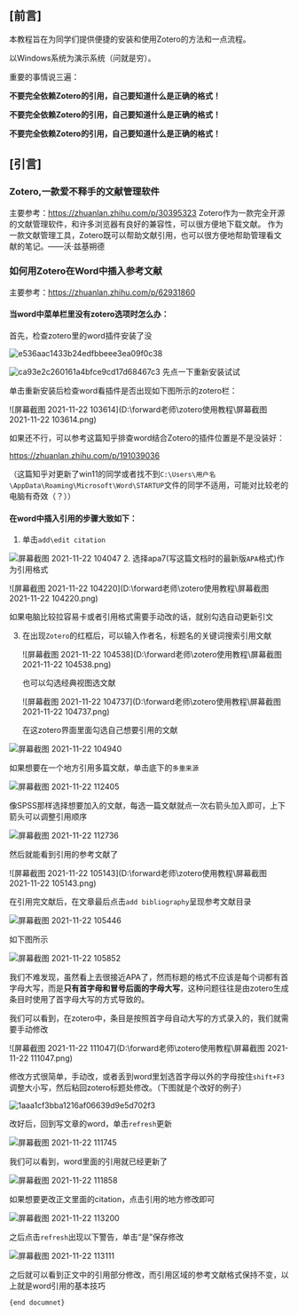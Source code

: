 ## [前言]

本教程旨在为同学们提供便捷的安装和使用Zotero的方法和一点流程。

以Windows系统为演示系统（问就是穷）。

重要的事情说三遍：

**不要完全依赖Zotero的引用，自己要知道什么是正确的格式！**

**不要完全依赖Zotero的引用，自己要知道什么是正确的格式！**

**不要完全依赖Zotero的引用，自己要知道什么是正确的格式！**

## [引言]

### Zotero,一款爱不释手的文献管理软件

主要参考：https://zhuanlan.zhihu.com/p/30395323
Zotero作为一款完全开源的文献管理软件，和许多浏览器有良好的兼容性，可以很方便地下载文献。
作为一款文献管理工具，Zotero既可以帮助文献引用，也可以很方便地帮助管理看文献的笔记。——沃·兹基朔德

### 如何用Zotero在Word中插入参考文献

主要参考：https://zhuanlan.zhihu.com/p/62931860

#### 当word中菜单栏里没有zotero选项时怎么办：

首先，检查zotero里的word插件安装了没

![e536aac1433b24edfbbeee3ea09f0c38](../assets/blog_res/word%E5%BC%95%E7%94%A8%E6%96%87%E7%8C%AE%E6%96%B9%E6%B3%95.assets/e536aac1433b24edfbbeee3ea09f0c38.png)

![ca93e2c260161a4bfce9cd17d68467c3](../assets/blog_res/word%E5%BC%95%E7%94%A8%E6%96%87%E7%8C%AE%E6%96%B9%E6%B3%95.assets/ca93e2c260161a4bfce9cd17d68467c3.png)
先点一下重新安装试试

单击重新安装后检查word看插件是否出现如下图所示的zotero栏：

![屏幕截图 2021-11-22 103614](D:\forward老师\zotero使用教程\屏幕截图 2021-11-22 103614.png)

如果还不行，可以参考这篇知乎排查word结合Zotero的插件位置是不是没装好：

https://zhuanlan.zhihu.com/p/191039036

（这篇知乎对更新了win11的同学或者找不到`C:\Users\用户名\AppData\Roaming\Microsoft\Word\STARTUP`文件的同学不适用，可能对比较老的电脑有奇效（？））

#### 在word中插入引用的步骤大致如下：

1. 单击`add\edit citation`

![屏幕截图 2021-11-22 104047](../assets/blog_res/word%E5%BC%95%E7%94%A8%E6%96%87%E7%8C%AE%E6%96%B9%E6%B3%95.assets/%E5%B1%8F%E5%B9%95%E6%88%AA%E5%9B%BE%202021-11-22%20104047.png)
2. 选择apa7(写这篇文档时的最新版`APA`格式)作为引用格式

   ![屏幕截图 2021-11-22 104220](D:\forward老师\zotero使用教程\屏幕截图 2021-11-22 104220.png)

   如果电脑比较拉容易卡或者引用格式需要手动改的话，就别勾选自动更新引文

3. 在出现`Zotero`的红框后，可以输入作者名，标题名的关键词搜索引用文献

   ![屏幕截图 2021-11-22 104538](D:\forward老师\zotero使用教程\屏幕截图 2021-11-22 104538.png)

   也可以勾选经典视图选文献

   ![屏幕截图 2021-11-22 104737](D:\forward老师\zotero使用教程\屏幕截图 2021-11-22 104737.png)

   在这zotero界面里面勾选自己想要引用的文献

![屏幕截图 2021-11-22 104940](../assets/blog_res/word%E5%BC%95%E7%94%A8%E6%96%87%E7%8C%AE%E6%96%B9%E6%B3%95.assets/%E5%B1%8F%E5%B9%95%E6%88%AA%E5%9B%BE%202021-11-22%20104940.png)

   如果想要在一个地方引用多篇文献，单击底下的`多重来源`

![屏幕截图 2021-11-22 112405](../assets/blog_res/word%E5%BC%95%E7%94%A8%E6%96%87%E7%8C%AE%E6%96%B9%E6%B3%95.assets/%E5%B1%8F%E5%B9%95%E6%88%AA%E5%9B%BE%202021-11-22%20112405.png)

   像SPSS那样选择想要加入的文献，每选一篇文献就点一次右箭头加入即可，上下箭头可以调整引用顺序

![屏幕截图 2021-11-22 112736](../assets/blog_res/word%E5%BC%95%E7%94%A8%E6%96%87%E7%8C%AE%E6%96%B9%E6%B3%95.assets/%E5%B1%8F%E5%B9%95%E6%88%AA%E5%9B%BE%202021-11-22%20112736.png)

然后就能看到引用的参考文献了

   ![屏幕截图 2021-11-22 105143](D:\forward老师\zotero使用教程\屏幕截图 2021-11-22 105143.png)

在引用完文献后，在文章最后点击`add bibliography`呈现参考文献目录

![屏幕截图 2021-11-22 105446](../assets/blog_res/word%E5%BC%95%E7%94%A8%E6%96%87%E7%8C%AE%E6%96%B9%E6%B3%95.assets/%E5%B1%8F%E5%B9%95%E6%88%AA%E5%9B%BE%202021-11-22%20105446.png)

如下图所示

![屏幕截图 2021-11-22 105852](../assets/blog_res/word%E5%BC%95%E7%94%A8%E6%96%87%E7%8C%AE%E6%96%B9%E6%B3%95.assets/%E5%B1%8F%E5%B9%95%E6%88%AA%E5%9B%BE%202021-11-22%20105852.png)

   我们不难发现，虽然看上去很接近APA了，然而标题的格式不应该是每个词都有首字母大写，而是**只有首字母和冒号后面的字母大写**，这种问题往往是由zotero生成条目时使用了首字母大写的方式导致的。

我们可以看到，在zotero中，条目是按照首字母自动大写的方式录入的，我们就需要手动修改

   ![屏幕截图 2021-11-22 111047](D:\forward老师\zotero使用教程\屏幕截图 2021-11-22 111047.png)

修改方式很简单，手动改，或者丢到word里划选首字母以外的字母按住`shift+F3`调整大小写，然后粘回zotero标题处修改。（下图就是个改好的例子）

![1aaa1cf3bba1216af06639d9e5d702f3](../assets/blog_res/word%E5%BC%95%E7%94%A8%E6%96%87%E7%8C%AE%E6%96%B9%E6%B3%95.assets/1aaa1cf3bba1216af06639d9e5d702f3.png)

改好后，回到写文章的word，单击`refresh`更新

![屏幕截图 2021-11-22 111745](../assets/blog_res/word%E5%BC%95%E7%94%A8%E6%96%87%E7%8C%AE%E6%96%B9%E6%B3%95.assets/%E5%B1%8F%E5%B9%95%E6%88%AA%E5%9B%BE%202021-11-22%20111745.png)

我们可以看到，word里面的引用就已经更新了

![屏幕截图 2021-11-22 111858](../assets/blog_res/word%E5%BC%95%E7%94%A8%E6%96%87%E7%8C%AE%E6%96%B9%E6%B3%95.assets/%E5%B1%8F%E5%B9%95%E6%88%AA%E5%9B%BE%202021-11-22%20111858.png)

如果想要更改正文里面的citation，点击引用的地方修改即可

![屏幕截图 2021-11-22 113200](../assets/blog_res/word%E5%BC%95%E7%94%A8%E6%96%87%E7%8C%AE%E6%96%B9%E6%B3%95.assets/%E5%B1%8F%E5%B9%95%E6%88%AA%E5%9B%BE%202021-11-22%20113200.png)

之后点击`refresh`出现以下警告，单击“是”保存修改

![屏幕截图 2021-11-22 113111](../assets/blog_res/word%E5%BC%95%E7%94%A8%E6%96%87%E7%8C%AE%E6%96%B9%E6%B3%95.assets/%E5%B1%8F%E5%B9%95%E6%88%AA%E5%9B%BE%202021-11-22%20113111.png)

之后就可以看到正文中的引用部分修改，而引用区域的参考文献格式保持不变，以上就是word引用的基本技巧


```latex
{end documnet}
```

